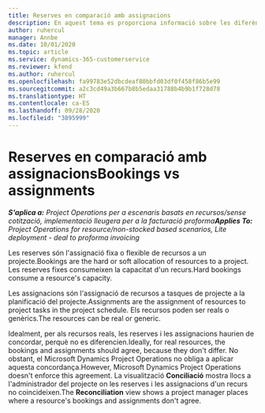 ```yaml
---
title: Reserves en comparació amb assignacions
description: En aquest tema es proporciona informació sobre les diferències entre les reserves de recursos i les assignacions de recursos.
author: ruhercul
manager: Annbe
ms.date: 10/01/2020
ms.topic: article
ms.service: dynamics-365-customerservice
ms.reviewer: kfend
ms.author: ruhercul
ms.openlocfilehash: fa99783e52dbcdeaf80bbfd03df0f458f86b5e99
ms.sourcegitcommit: a2c3cd49a3b667b8b5edaa31788b4b9b1f728d78
ms.translationtype: HT
ms.contentlocale: ca-ES
ms.lasthandoff: 09/28/2020
ms.locfileid: "3895999"
---
```

# <a name="bookings-vs-assignments"></a><span data-ttu-id="f8222-103">Reserves en comparació amb assignacions</span><span class="sxs-lookup"><span data-stu-id="f8222-103">Bookings vs assignments</span></span>

<span data-ttu-id="f8222-104">_**S'aplica a:** Project Operations per a escenaris basats en recursos/sense cotització, implementació lleugera per a la facturació proforma_</span><span class="sxs-lookup"><span data-stu-id="f8222-104">_**Applies To:** Project Operations for resource/non-stocked based scenarios, Lite deployment - deal to proforma invoicing_</span></span>

<span data-ttu-id="f8222-105">Les reserves són l'assignació fixa o flexible de recursos a un projecte.</span><span class="sxs-lookup"><span data-stu-id="f8222-105">Bookings are the hard or soft allocation of resources to a project.</span></span> <span data-ttu-id="f8222-106">Les reserves fixes consumeixen la capacitat d'un recurs.</span><span class="sxs-lookup"><span data-stu-id="f8222-106">Hard bookings consume a resource's capacity.</span></span> 

<span data-ttu-id="f8222-107">Les assignacions són l'assignació de recursos a tasques de projecte a la planificació del projecte.</span><span class="sxs-lookup"><span data-stu-id="f8222-107">Assignments are the assignment of resources to project tasks in the project schedule.</span></span> <span data-ttu-id="f8222-108">Els recursos poden ser reals o genèrics.</span><span class="sxs-lookup"><span data-stu-id="f8222-108">The resources can be real or generic.</span></span> 

<span data-ttu-id="f8222-109">Idealment, per als recursos reals, les reserves i les assignacions haurien de concordar, perquè no es diferencien.</span><span class="sxs-lookup"><span data-stu-id="f8222-109">Ideally, for real resources, the bookings and assignments should agree, because they don't differ.</span></span> <span data-ttu-id="f8222-110">No obstant, el Microsoft Dynamics Project Operations no obliga a aplicar aquesta concordança.</span><span class="sxs-lookup"><span data-stu-id="f8222-110">However, Microsoft Dynamics Project Operations doesn't enforce this agreement.</span></span> <span data-ttu-id="f8222-111">La visualització **Conciliació** mostra llocs a l'administrador del projecte on les reserves i les assignacions d'un recurs no coincideixen.</span><span class="sxs-lookup"><span data-stu-id="f8222-111">The **Reconciliation** view shows a project manager places where a resource's bookings and assignments don't agree.</span></span>
